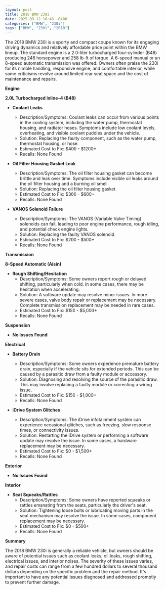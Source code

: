 ```yaml
---
layout: post
title: 2018 BMW 230i
date: 2025-03-12 16:48 -0400
categories: ["BMW", "230i"]
tags: ["BMW", "230i", "2018"]
---
```

The 2018 BMW 230i is a sporty and compact coupe known for its engaging driving dynamics and relatively affordable price point within the BMW lineup. The standard engine is a 2.0-liter turbocharged four-cylinder (B48) producing 248 horsepower and 258 lb-ft of torque. A 6-speed manual or an 8-speed automatic transmission was offered. Owners often praise the 230i for its nimble handling, responsive engine, and comfortable interior, while some criticisms revolve around limited rear seat space and the cost of maintenance and repairs.

**Engine**

**2.0L Turbocharged Inline-4 (B48)**

*   **Coolant Leaks**
    *   Description/Symptoms: Coolant leaks can occur from various points in the cooling system, including the water pump, thermostat housing, and radiator hoses. Symptoms include low coolant levels, overheating, and visible coolant puddles under the vehicle.
    *   Solution: Replacing the faulty component, such as the water pump, thermostat housing, or hose.
    *   Estimated Cost to Fix: $400 - $1200+
    * Recalls: None Found

*   **Oil Filter Housing Gasket Leak**
    *   Description/Symptoms: The oil filter housing gasket can become brittle and leak over time. Symptoms include visible oil leaks around the oil filter housing and a burning oil smell.
    *   Solution: Replacing the oil filter housing gasket.
    *   Estimated Cost to Fix: $300 - $600+
    * Recalls: None Found

*   **VANOS Solenoid Failure**
    *   Description/Symptoms: The VANOS (Variable Valve Timing) solenoids can fail, leading to poor engine performance, rough idling, and potential check engine lights.
    *   Solution: Replacing the faulty VANOS solenoid.
    *   Estimated Cost to Fix: $200 - $500+
     * Recalls: None Found

**Transmission**

**8-Speed Automatic (Aisin)**

*   **Rough Shifting/Hesitation**
    *   Description/Symptoms: Some owners report rough or delayed shifting, particularly when cold. In some cases, there may be hesitation when accelerating.
    *   Solution: A software update may resolve minor issues. In more severe cases, valve body repair or replacement may be necessary. Complete transmission replacement may be needed in rare cases.
    *   Estimated Cost to Fix: $150 - $5,000+
    * Recalls: None Found

**Suspension**

*   **No Issues Found**

**Electrical**

*   **Battery Drain**
    *   Description/Symptoms: Some owners experience premature battery drain, especially if the vehicle sits for extended periods. This can be caused by a parasitic draw from a faulty module or accessory.
    *   Solution: Diagnosing and resolving the source of the parasitic draw. This may involve replacing a faulty module or correcting a wiring issue.
    *   Estimated Cost to Fix: $150 - $1,000+
    * Recalls: None Found

*   **iDrive System Glitches**
    *   Description/Symptoms: The iDrive infotainment system can experience occasional glitches, such as freezing, slow response times, or connectivity issues.
    *   Solution: Restarting the iDrive system or performing a software update may resolve the issue. In some cases, a hardware replacement may be necessary.
    *   Estimated Cost to Fix: $0 - $1,500+
    * Recalls: None Found

**Exterior**

*   **No Issues Found**

**Interior**

*   **Seat Squeaks/Rattles**
    *   Description/Symptoms: Some owners have reported squeaks or rattles emanating from the seats, particularly the driver's seat.
    *   Solution: Tightening loose bolts or lubricating moving parts in the seat mechanism may resolve the issue. In some cases, component replacement may be necessary.
    *   Estimated Cost to Fix: $0 - $500+
    * Recalls: None Found

**Summary**

The 2018 BMW 230i is generally a reliable vehicle, but owners should be aware of potential issues such as coolant leaks, oil leaks, rough shifting, electrical issues, and interior noises. The severity of these issues varies, and repair costs can range from a few hundred dollars to several thousand dollars depending on the specific problem and the repair method. It's important to have any potential issues diagnosed and addressed promptly to prevent further damage.

